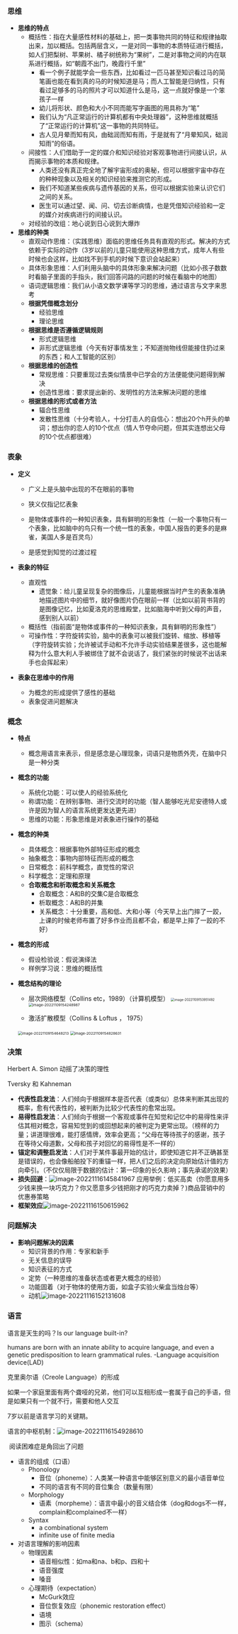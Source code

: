 ### 思维

* **思维的特点**
  * 概括性：指在大量感性材料的基础上，把一类事物共同的特征和规律抽取出来，加以概括。包括两层含义，一是对同一事物的本质特征进行概括，如人们把梨树、苹果树、橘子树统称为“果树”，二是对事物之间的内在联系进行概括，如“朝霞不出门，晚霞行千里”
    * 看一个例子就能学会一些东西，比如看过一匹马甚至知识看过马的简笔画也能在看到真的马的时候知道是马；而人工智能是归纳性，只有看过足够多的马的照片才可以知道什么是马，这一点就好像是一个笨孩子一样
    * 幼儿将形状、颜色和大小不同而能写字画图的用具称为“笔”
    * 我们认为“凡正常运行的计算机都有中央处理器”，这种思维就概括了“正常运行的计算机”这一事物的共同特征。
    * 古人见月晕而知有风，由础润而知有雨，于是就有了“月晕知风，础润知雨”的俗语。
  * 间接性：人们借助于一定的媒介和知识经验对客观事物进行间接认识，从而揭示事物的本质和规律。
    * 人类还没有真正完全地了解宇宙形成的奥秘，但可以根据宇宙中存在的种种现象以及相关的知识经验来推测它的形成。
    * 我们不知道某些疾病与遗传基因的关系，但可以根据实验来认识它们之间的关系。
    * 医生可以通过望、闻、问、切去诊断病情，也是凭借知识经验和一定的媒介对疾病进行的间接认识。
  * 对经验的改组：地心说到日心说到大爆炸
* **思维的种类**
  * 直观动作思维：（实践思维）面临的思维任务具有直观的形式。解决的方式依赖于实际的动作（3岁以前的儿童只能使用这种思维方式，成年人有些时候也会这样，比如找不到手机的时候下意识会站起来）
  * 具体形象思维：人们利用头脑中的具体形象来解决问题（比如小孩子数数时看脑子里面的手指头，我们回答问路的问题的时候在看脑中的地图）
  * 语词逻辑思维：我们从小语文数学课等学习的思维，通过语言与文字来思考
  * **根据凭借概念划分**
    * 经验思维
    * 理论思维
  * **根据思维是否遵循逻辑规则**
    * 形式逻辑思维
    * 非形式逻辑思维（今天有好事情发生；不知道抛物线但能接住扔过来的东西；和人工智能的区别）
  * **根据思维的创造性**
    * 常规思维：只要重现过去类似情景中已学会的方法便能使问题得到解决
    * 创造性思维：要求提出新的、发明性的方法来解决问题的思维
  * **根据思维的形式或者方法**
    * 辐合性思维
    * 发散性思维（十分考验人，十分打击人的自信心：想出20个h开头的单词；想出你的恋人的10个优点（情人节夺命问题，但其实连想出父母的10个优点都很难）

### 表象

* **定义**

  * 广义上是头脑中出现的不在眼前的事物
  * 狭义仅指记忆表象

  * 是物体或事件的一种知识表象，具有鲜明的形象性（一般一个事物只有一个表象，比如脑中的鸟只有一个统一性的表象，中国人报告的更多的是麻雀，美国人多是百灵鸟）

  * 是感觉到知觉的过渡过程

* **表象的特征**
  * 直观性
    * 遗觉象：给儿童呈现复杂的图像后，儿童能根据当时产生的表象准确地描述图片中的细节，就好像图片仍在眼前一样（比如以前背书背的是图像记忆，比如夏洛克的思维殿堂，比如脑海中听到父母的声音，感到别人以前）
  * 概括性（指前面“是物体或事件的一种知识表象，具有鲜明的形象性”）
  * 可操作性：字符旋转实验，脑中的表象可以被我们旋转、缩放、移植等（字符旋转实验；允许被试手动和不允许手动实验结果差很多，这也能解释为什么意大利人手被绑住了就不会说话了，我们紧张的时候说不出话来手也会挥起来）
* **表象在思维中的作用**
  * 为概念的形成提供了感性的基础
  * 表象促进问题解决

### **概念**

* **特点**

  * 概念用语言来表示，但是感念是心理现象，词语只是物质外壳，在脑中只是一种分类

* **概念的功能**
  * 系统化功能：可以使人的经验系统化
  * 称谓功能：在辨别事物、进行交流时的功能（智人能够吃光尼安德特人或许是因为智人的语言系统更发达更先进）
  * 思维的功能：形象思维是对表象进行操作的基础
  
* **概念的种类**

  * 具体概念：根据事物外部特征形成的概念
  * 抽象概念：事物内部特征而形成的概念
  * 日常概念：前科学概念，直觉性的常识
  * 科学概念：定理和原理
  * **合取概念和析取概念和关系概念**
    * 合取概念：A和B的交集C是合取概念
    * 析取概念：A和B的并集
    * 关系概念：十分重要，高和低、大和小等（今天早上出门摔了一跤，上课的时候老师布置了好多作业而且都不会，都是早上摔了一跤的不好）

* **概念的形成**
  * 假设检验说：假说演绎法
  * 样例学习说：思维的概括性
  
* **概念结构的理论**
  * 层次网络模型（Collins etc，1989）（计算机模型）
  <img src="C:\Users\Lenovo\AppData\Roaming\Typora\typora-user-images\image-20221109153951492.png" alt="image-20221109153951492" style="zoom:50%;" /><img src="C:\Users\Lenovo\AppData\Roaming\Typora\typora-user-images\image-20221109154248987.png" alt="image-20221109154248987" style="zoom:58%;" />
  
  * 激活扩散模型（Collins & Loftus ， 1975）
  <img src="C:\Users\Lenovo\AppData\Roaming\Typora\typora-user-images\image-20221109154648213.png" alt="image-20221109154648213" style="zoom:58%;" />
  <img src="C:\Users\Lenovo\AppData\Roaming\Typora\typora-user-images\image-20221109154828631.png" alt="image-20221109154828631" style="zoom:58%;" />



### **决策**

Herbert A. Simon  动摇了决策的理性

Tversky 和 Kahneman

* **代表性启发法**：人们倾向于根据样本是否代表（或类似）总体来判断其出现的概率，愈有代表性的，被判断为比较少代表性的愈常出现。
* **易得性启发法**：人们倾向于根据一个客观或事件在知觉和记忆中的易得性来评估其相对概念，容易知觉到的或回想起来的被判定为更常出现。（榜样的力量；讲道理很难，能打感情牌，效率会更高；“父母在等待孩子的感谢，孩子在等待父母道歉，父母和孩子对回忆的易得性是不一样的）
* **锚定和调整启发法**：人们对于某件事最开始的估计，即使知道它并不正确甚至是错误的，也会像船舶投下的重锚一样，把人们之后的决定向原始估计值的方向牵引。（不仅仅局限于数据的估计：第一印象的长久影响；事先承诺的效果）
* **损失回避**：![image-20221116145841967](C:\Users\Lenovo\AppData\Roaming\Typora\typora-user-images\image-20221116145841967.png)
       应用举例：低买高卖（你愿意用多少钱来换一块巧克力？你又愿意多少钱把刚才的巧克力卖掉？)商品营销中的优惠券策略
* **框架效应**![image-20221116150615962](C:\Users\Lenovo\AppData\Roaming\Typora\typora-user-images\image-20221116150615962.png)

### **问题解决**

* **影响问题解决的因素**
  * 知识背景的作用：专家和新手
  * 无关信息的误导
  * 知识表征的方式
  * 定势（一种思维的准备状态或者更大概念的经验）
  * 功能固着（对于物体的使用方面，如盒子实验火柴盒当烛台等）
  * 动机![image-20221116152131608](C:\Users\Lenovo\AppData\Roaming\Typora\typora-user-images\image-20221116152131608.png)

### **语言**

语言是天生的吗？Is our language built-in?

humans are born with an innate ability to acquire language, and even a genetic predisposition to learn grammatical rules. -Language acquisition device(LAD)

克里奥尔语（Creole Language）的形成

如果一个家庭里面有两个聋哑的兄弟，他们可以互相形成一套属于自己的手语，但是如果只有一个就不行，需要和他人交互

7岁以前是语言学习的关键期。

语言的中枢机制：![image-20221116154928610](C:\Users\Lenovo\AppData\Roaming\Typora\typora-user-images\image-20221116154928610.png)

​     阅读困难症是角回出了问题

* 语言的组成（口语）
  * Phonology
    * 音位（phoneme）：人类某一种语言中能够区别意义的最小语音单位
    * 不同的语言有不同的音位集合（数量有限）
  * Morphology
    * 语素（morpheme）：语言中最小的音义结合体（dog和dogs不一样，complain和complained不一样）
  * Syntax
    * a combinational system
    * infinite use of finite media
* 对语言理解的影响因素
  * 物理因素
    * 语音相似性：如ma和na、b和p、四和十
    * 语音强度
    * 嗓音
  * 心理期待（expectation）
    * McGurk效应
    * 音位恢复效应（phonemic restoration effect）
    * 语境
    * 图示（schema）